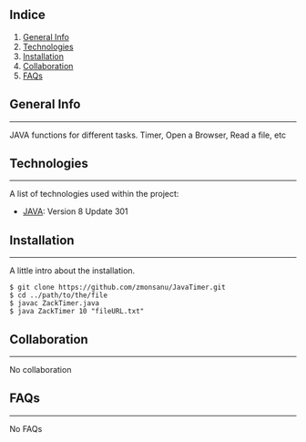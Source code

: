 ## Indice
1. [General Info](#general-info)
2. [Technologies](#technologies)
3. [Installation](#installation)
4. [Collaboration](#collaboration)
5. [FAQs](#faqs)


## General Info
***
JAVA functions for different tasks. Timer, Open a Browser, Read a file, etc


## Technologies
***
A list of technologies used within the project:
* [JAVA](https://www.java.com/es/download/): Version 8 Update 301


## Installation
***
A little intro about the installation.
```
$ git clone https://github.com/zmonsanu/JavaTimer.git
$ cd ../path/to/the/file
$ javac ZackTimer.java
$ java ZackTimer 10 "fileURL.txt"
```


## Collaboration
***
No collaboration


## FAQs
***
No FAQs
